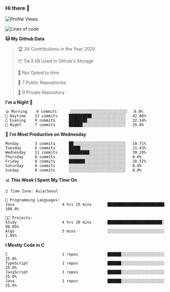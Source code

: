 

### Hi there 👋

<!--
**anf36/anf36** is a ✨ _special_ ✨ repository because its `README.md` (this file) appears on your GitHub profile.

Here are some ideas to get you started:

- 🔭 I’m currently working on ...
- 🌱 I’m currently learning ...
- 👯 I’m looking to collaborate on ...
- 🤔 I’m looking for help with ...
- 💬 Ask me about ...
- 📫 How to reach me: ...
- 😄 Pronouns: ...
- ⚡ Fun fact: ...
-->
<!--START_SECTION:waka-->
![Profile Views](http://img.shields.io/badge/Profile%20Views-59-blue)

![Lines of code](https://img.shields.io/badge/From%20Hello%20World%20I%27ve%20Written-2.2%20million%20lines%20of%20code-blue)

**🐱 My Github Data** 

> 🏆 34 Contributions in the Year 2020
 > 
> 📦 54.3 kB Used in Github's Storage 
 > 
> 🚫 Not Opted to Hire
 > 
> 📜 7 Public Repositories
 > 
> 🔑 0 Private Repository 
 > 
**I'm a Night 🦉** 

```text
🌞 Morning    0 commits      ░░░░░░░░░░░░░░░░░░░░░░░░░   0.0% 
🌆 Daytime    12 commits     ██████████░░░░░░░░░░░░░░░   42.86% 
🌃 Evening    9 commits      ████████░░░░░░░░░░░░░░░░░   32.14% 
🌙 Night      7 commits      ██████░░░░░░░░░░░░░░░░░░░   25.0%

```
📅 **I'm Most Productive on Wednesday** 

```text
Monday       3 commits      ██░░░░░░░░░░░░░░░░░░░░░░░   10.71% 
Tuesday      6 commits      █████░░░░░░░░░░░░░░░░░░░░   21.43% 
Wednesday    11 commits     █████████░░░░░░░░░░░░░░░░   39.29% 
Thursday     0 commits      ░░░░░░░░░░░░░░░░░░░░░░░░░   0.0% 
Friday       8 commits      ███████░░░░░░░░░░░░░░░░░░   28.57% 
Saturday     0 commits      ░░░░░░░░░░░░░░░░░░░░░░░░░   0.0% 
Sunday       0 commits      ░░░░░░░░░░░░░░░░░░░░░░░░░   0.0%

```


📊 **This Week I Spent My Time On** 

```text
⌚︎ Time Zone: Asia/Seoul

💬 Programming Languages: 
Java                     4 hrs 25 mins       █████████████████████████   100.0%

🐱‍💻 Projects: 
Study                    4 hrs 20 mins       ████████████████████████░   98.05% 
Algo                     5 mins              ░░░░░░░░░░░░░░░░░░░░░░░░░   1.95%

```

**I Mostly Code in C** 

```text
C                        1 repos             ██████░░░░░░░░░░░░░░░░░░░   25.0% 
TypeScript               1 repos             ██████░░░░░░░░░░░░░░░░░░░   25.0% 
JavaScript               1 repos             ██████░░░░░░░░░░░░░░░░░░░   25.0% 
Java                     1 repos             ██████░░░░░░░░░░░░░░░░░░░   25.0%

```



<!--END_SECTION:waka-->
